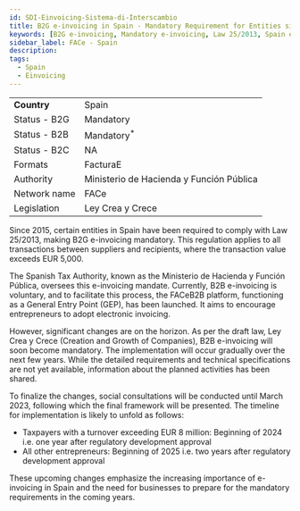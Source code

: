 ```yaml
---
id: SDI-Einvoicing-Sistema-di-Interscambio
title: B2G e-invoicing in Spain - Mandatory Requirement for Entities since 2015
keywords: [B2G e-invoicing, Mandatory e-invoicing, Law 25/2013, Spain e-invoicing regulation, Spanish Tax Authority, Ministerio de Hacienda y Función Pública, B2B e-invoicing, FACeB2B platform, General Entry Point, GEP, Electronic invoicing, Draft law Ley Crea y Crece, Mandatory B2B e-invoicing]
sidebar_label: FACe - Spain
description:
tags:
  - Spain
  - Einvoicing
---
```


<table  >
    <tr>
      <td align="left"><b>Country</b></td>
        <td align="left">Spain</td>
    </tr>
    <tr>
        <td align="Left">Status - B2G</td>
        <td align="left">Mandatory</td>
    </tr>
  <tr>
        <td align="Left">Status - B2B</td>
        <td align="left">Mandatory<sup>*</sup></td>
    </tr>
  <tr>
        <td align="Left">Status - B2C</td>
        <td align="left">NA</td>
    </tr>
  <tr>
        <td align="left">Formats</td>
        <td align="left">FacturaE</td>
    </tr>
  <tr>
        <td align="left">Authority</td>
        <td align="left">Ministerio de Hacienda y Función Pública</td>
    </tr>
  <tr>
        <td align="left">Network name</td>
        <td align="left">FACe</td>
 </tr>
  <tr>
        <td align="left">Legislation</td>
        <td align="left">Ley Crea y Crece</td>
 </tr>
</table>


Since 2015, certain entities in Spain have been required to comply with Law 25/2013, making B2G e-invoicing mandatory. This regulation applies to all transactions between suppliers and recipients, where the transaction value exceeds EUR 5,000.

The Spanish Tax Authority, known as the Ministerio de Hacienda y Función Pública, oversees this e-invoicing mandate. Currently, B2B e-invoicing is voluntary, and to facilitate this process, the FACeB2B platform, functioning as a General Entry Point (GEP), has been launched. It aims to encourage entrepreneurs to adopt electronic invoicing.

However, significant changes are on the horizon. As per the draft law, Ley Crea y Crece (Creation and Growth of Companies), B2B e-invoicing will soon become mandatory. The implementation will occur gradually over the next few years. While the detailed requirements and technical specifications are not yet available, information about the planned activities has been shared.

To finalize the changes, social consultations will be conducted until March 2023, following which the final framework will be presented. The timeline for implementation is likely to unfold as follows:

* Taxpayers with a turnover exceeding EUR 8 million: Beginning of 2024  i.e. one year after regulatory development approval
* All other entrepreneurs: Beginning of 2025 i.e. two years after regulatory development approval

These upcoming changes emphasize the increasing importance of e-invoicing in Spain and the need for businesses to prepare for the mandatory requirements in the coming years.
